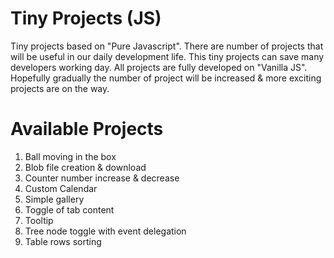 # Tiny Projects (JS)

Tiny projects based on "Pure Javascript". There are number of projects that will be useful in our daily development life. This tiny projects can save many developers working day. All projects are fully developed on "Vanilla JS". Hopefully gradually the number of project will be increased & more exciting projects are on the way.

# Available Projects
1. Ball moving in the box
2. Blob file creation & download
3. Counter number increase & decrease
4. Custom Calendar
5. Simple gallery
6. Toggle of tab content
7. Tooltip
8. Tree node toggle with event delegation
9. Table rows sorting